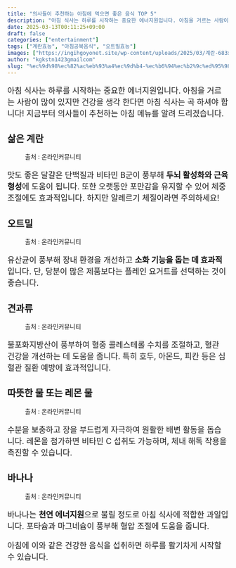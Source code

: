 ```yaml
---
title: "의사들이 추천하는 아침에 먹으면 좋은 음식 TOP 5"
description: "아침 식사는 하루를 시작하는 중요한 에너지원입니다. 아침을 거르는 사람이 많이 있지만 건강을 생각 한다면 아침 식사는 곡 하셔야 합니다! 지금부터 의사들이 추천하는 아침 메뉴를 알려 드리겠습니다."
date: 2025-03-13T00:11:25+09:00
draft: false
categories: ["entertainment"]
tags: ["계란효능", "아침공복음식", "오트밀효능"]
images: ["https://ingihgoyonet.site/wp-content/uploads/2025/03/계란-683x1024.jpg", "https://ingihgoyonet.site/wp-content/uploads/2025/03/오트밀-1024x683.jpg", "https://ingihgoyonet.site/wp-content/uploads/2025/03/견과류-2-1024x683.jpg", "https://ingihgoyonet.site/wp-content/uploads/2025/03/레몬물-1024x683.jpg", "https://ingihgoyonet.site/wp-content/uploads/2025/03/바나나-1024x1024.jpg"]
author: "kgkstn1423gmailcom"
slug: "%ec%9d%98%ec%82%ac%eb%93%a4%ec%9d%b4-%ec%b6%94%ec%b2%9c%ed%95%98%eb%8a%94-%ec%95%84%ec%b9%a8%ec%97%90-%eb%a8%b9%ec%9c%bc%eb%a9%b4-%ec%a2%8b%ec%9d%80-%ec%9d%8c%ec%8b%9d-top-5"
---
```


<p style="font-size:18px">아침 식사는 하루를 시작하는 중요한 에너지원입니다. 아침을 거르는 사람이 많이 있지만 건강을 생각 한다면 아침 식사는 곡 하셔야 합니다! 지금부터 의사들이 추천하는 아침 메뉴를 알려 드리겠습니다.</p> <h2 >삶은 계란</h2> <figure ><img src="https://ingihgoyonet.site/wp-content/uploads/2025/03/계란-683x1024.jpg" alt="" style="aspect-ratio:16/9;object-fit:cover"/><figcaption >출처 : 온라인커뮤니티</figcaption></figure> <p style="font-size:18px">맛도 좋은 달걀은 단백질과 비타민 B군이 풍부해 <strong>두뇌 활성화와 근육 형성</strong>에 도움이 됩니다. 또한 오랫동안 포만감을 유지할 수 있어 체중 조절에도 효과적입니다. 하지만 알레르기 체질이라면 주의하세요!</p> <h2 >오트밀</h2> <figure ><img src="https://ingihgoyonet.site/wp-content/uploads/2025/03/오트밀-1024x683.jpg" alt="" style="aspect-ratio:16/9;object-fit:cover"/><figcaption >출처 : 온라인커뮤니티</figcaption></figure> <p style="font-size:18px">유산균이 풍부해 장내 환경을 개선하고 <strong>소화 기능을 돕는 데 효과적</strong>입니다. 단, 당분이 많은 제품보다는 플레인 요거트를 선택하는 것이 좋습니다.</p> <h2 >견과류</h2> <figure ><img src="https://ingihgoyonet.site/wp-content/uploads/2025/03/견과류-2-1024x683.jpg" alt="" style="aspect-ratio:16/9;object-fit:cover"/><figcaption >출처 : 온라인커뮤니티</figcaption></figure> <p style="font-size:18px">불포화지방산이 풍부하여 혈중 콜레스테롤 수치를 조절하고, 혈관 건강을 개선하는 데 도움을 줍니다. 특히 호두, 아몬드, 피칸 등은 심혈관 질환 예방에 효과적입니다.</p> <h2 >따뜻한 물 또는 레몬 물</h2> <figure ><img src="https://ingihgoyonet.site/wp-content/uploads/2025/03/레몬물-1024x683.jpg" alt="" style="aspect-ratio:16/9;object-fit:cover"/><figcaption >출처 : 온라인커뮤니티</figcaption></figure> <p style="font-size:18px">수분을 보충하고 장을 부드럽게 자극하여 원활한 배변 활동을 돕습니다. 레몬을 첨가하면 비타민 C 섭취도 가능하며, 체내 해독 작용을 촉진할 수 있습니다.</p> <h2 >바나나</h2> <figure ><img src="https://ingihgoyonet.site/wp-content/uploads/2025/03/바나나-1024x1024.jpg" alt="" style="aspect-ratio:16/9;object-fit:cover"/><figcaption >출처 : 온라인커뮤니티</figcaption></figure> <p style="font-size:18px">바나나는 <strong>천연 에너지원</strong>으로 불릴 정도로 아침 식사에 적합한 과일입니다. 포타슘과 마그네슘이 풍부해 혈압 조절에 도움을 줍니다.</p> <p style="font-size:18px">아침에 이와 같은 건강한 음식을 섭취하면 하루를 활기차게 시작할 수 있습니다.</p>